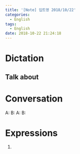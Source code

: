 ```yaml
---
title: '[Note] 입트영 2018/10/22'
categories:
  - English
tags:
  - English
date: 2018-10-22 21:24:18
---
```


# Dictation

## Talk about

# Conversation

A:
B:
A:
B:


# Expressions

1.